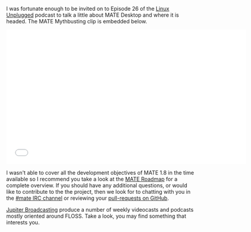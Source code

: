 <!-- 
.. link: https://www.jupiterbroadcasting.com/50947/mate-mythbusting-lup-26/
.. description: 
.. tags: News
.. date: 2014/02/05 00:17:32
.. title: MATE Desktop Mythbusting
.. slug: 2014-02-05-mate-desktop-mythbusting
.. author: Martin Wimpress
-->

I was fortunate enough to be invited on to Episode 26 of the [Linux 
Unplugged](https://www.jupiterbroadcasting.com/show/linuxun/) podcast to talk a 
little about MATE Desktop and where it is headed. The MATE Mythbusting clip is
embedded below.

<iframe width="640" height="360" src="//www.youtube.com/embed/sRNK9QnnvCo?start=603" frameborder="0" allowfullscreen></iframe>

I wasn't able to cover all the development objectives of MATE 1.8 in the time 
available so I recommend you take a look at the [MATE Roadmap](https://wiki.mate-desktop.org/#!pages/roadmap.md)
for a complete overview. If you should have any additional questions, or would
like to contribute to the the project, then we look for to chatting with you 
in the [#mate IRC channel](https://web.libera.chat/?#mate) or
reviewing your [pull-requests on GitHub](https://github.com/mate-desktop). 

[Jupiter Broadcasting](https://www.jupiterbroadcasting.com) produce a number of 
weekly videocasts and podcasts mostly oriented around FLOSS. Take a look, you 
may find something that interests you.
